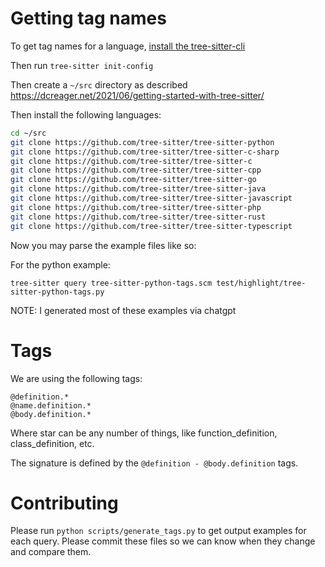 # Getting tag names

To get tag names for a language, [install the tree-sitter-cli](https://tree-sitter.github.io/tree-sitter/creating-parsers#installation)

Then run `tree-sitter init-config`

Then create a `~/src` directory as described https://dcreager.net/2021/06/getting-started-with-tree-sitter/

Then install the following languages:

```bash
cd ~/src
git clone https://github.com/tree-sitter/tree-sitter-python
git clone https://github.com/tree-sitter/tree-sitter-c-sharp
git clone https://github.com/tree-sitter/tree-sitter-c
git clone https://github.com/tree-sitter/tree-sitter-cpp
git clone https://github.com/tree-sitter/tree-sitter-go
git clone https://github.com/tree-sitter/tree-sitter-java
git clone https://github.com/tree-sitter/tree-sitter-javascript
git clone https://github.com/tree-sitter/tree-sitter-php
git clone https://github.com/tree-sitter/tree-sitter-rust
git clone https://github.com/tree-sitter/tree-sitter-typescript
```

Now you may parse the example files like so:

For the python example:

`tree-sitter query tree-sitter-python-tags.scm test/highlight/tree-sitter-python-tags.py`

NOTE: I generated most of these examples via chatgpt

# Tags

We are using the following tags:

```
@definition.*
@name.definition.*
@body.definition.*
```

Where star can be any number of things, like function_definition, class_definition, etc.

The signature is defined by the `@definition - @body.definition` tags.

# Contributing

Please run `python scripts/generate_tags.py` to get output examples for each query. Please commit these files so we can know when they change and compare them.
